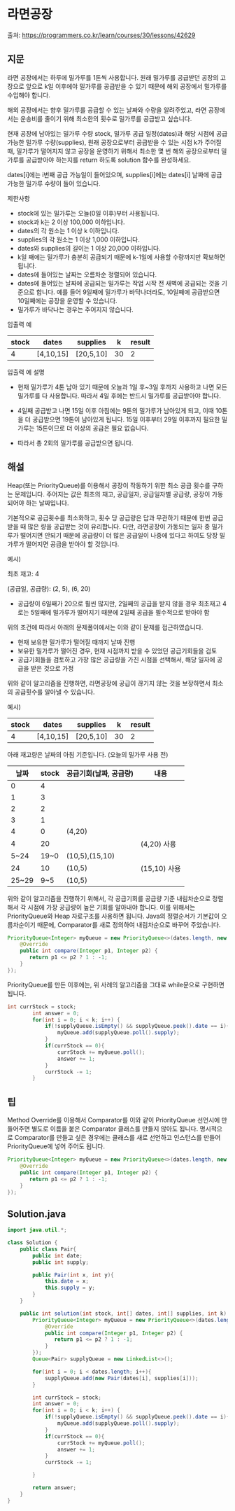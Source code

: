 # 라면공장

출처: https://programmers.co.kr/learn/courses/30/lessons/42629

## 지문
라면 공장에서는 하루에 밀가루를 1톤씩 사용합니다. 원래 밀가루를 공급받던 공장의 고장으로 앞으로 k일 이후에야 밀가루를 공급받을 수 있기 때문에 해외 공장에서 밀가루를 수입해야 합니다.

해외 공장에서는 향후 밀가루를 공급할 수 있는 날짜와 수량을 알려주었고, 라면 공장에서는 운송비를 줄이기 위해 최소한의 횟수로 밀가루를 공급받고 싶습니다.

현재 공장에 남아있는 밀가루 수량 stock, 밀가루 공급 일정(dates)과 해당 시점에 공급 가능한 밀가루 수량(supplies), 원래 공장으로부터 공급받을 수 있는 시점 k가 주어질 때, 밀가루가 떨어지지 않고 공장을 운영하기 위해서 최소한 몇 번 해외 공장으로부터 밀가루를 공급받아야 하는지를 return 하도록 solution 함수를 완성하세요.

dates[i]에는 i번째 공급 가능일이 들어있으며, supplies[i]에는 dates[i] 날짜에 공급 가능한 밀가루 수량이 들어 있습니다.

제한사항
- stock에 있는 밀가루는 오늘(0일 이후)부터 사용됩니다.
- stock과 k는 2 이상 100,000 이하입니다.
- dates의 각 원소는 1 이상 k 이하입니다.
- supplies의 각 원소는 1 이상 1,000 이하입니다.
- dates와 supplies의 길이는 1 이상 20,000 이하입니다.
- k일 째에는 밀가루가 충분히 공급되기 때문에 k-1일에 사용할 수량까지만 확보하면 됩니다.
- dates에 들어있는 날짜는 오름차순 정렬되어 있습니다.
- dates에 들어있는 날짜에 공급되는 밀가루는 작업 시작 전 새벽에 공급되는 것을 기준으로 합니다. 예를 들어 9일째에 밀가루가 바닥나더라도, 10일째에 공급받으면 10일째에는 공장을 운영할 수 있습니다.
- 밀가루가 바닥나는 경우는 주어지지 않습니다.

입출력 예

stock	|dates	|supplies	|k	|result
--|--|--|--|--
4	|[4,10,15]	|[20,5,10]	|30	|2

입출력 예 설명

- 현재 밀가루가 4톤 남아 있기 때문에 오늘과 1일 후~3일 후까지 사용하고 나면 모든 밀가루를 다 사용합니다. 따라서 4일 후에는 반드시 밀가루를 공급받아야 합니다.

- 4일째 공급받고 나면 15일 이후 아침에는 9톤의 밀가루가 남아있게 되고, 이때 10톤을 더 공급받으면 19톤이 남아있게 됩니다. 15일 이후부터 29일 이후까지 필요한 밀가루는 15톤이므로 더 이상의 공급은 필요 없습니다.

- 따라서 총 2회의 밀가루를 공급받으면 됩니다.

## 해설

Heap(또는 PriorityQueue)를 이용해서 공장이 작동하기 위한 최소 공급 횟수를 구하는 문제입니다. 주어지는 값은 최초의 재고, 공급일자, 공급일자별 공급량, 공장이 가동되어야 하는 날짜입니다.

기본적으로 공급횟수를 최소화하고, 횟수 당 공급량은 답과 무관하기 때문에 한번 공급받을 때 많은 량을 공급받는 것이 유리합니다. 다만, 라면공장이 가동되는 일자 중 밀가루가 떨어지면 안되기 때문에 공급량이 더 많은 공급일이 나중에 있다고 하여도 당장 밀가루가 떨어지면 공급을 받아야 할 것입니다.

예시)

최초 재고: 4

(공급일, 공급량): (2, 5), (6, 20)

- 공급량이 6일째가 20으로 훨씬 많지만, 2일째의 공급을 받지 않을 경우 최초재고 4로는 5일째에 밀가루가 떨어지기 때문에 2일째 공급을 필수적으로 받아야 함

위의 조건에 따라서 아래의 문제풀이에서는 이와 같이 문제를 접근하였습니다.

- 현재 보유한 밀가루가 떨어질 때까지 날짜 진행
- 보유한 밀가루가 떨어진 경우, 현재 시점까지 받을 수 있었던 공급기회들을 검토
- 공급기회들을 검토하고 가장 많은 공급량을 가진 시점을 선택해서, 해당 일자에 공급을 받은 것으로 가정

위와 같이 알고리즘을 진행하면, 라면공장에 공급이 끊기지 않는 것을 보장하면서 최소의 공급횟수를 알아낼 수 있습니다.

예시)

stock	|dates	|supplies	|k	|result
--|--|--|--|--
4	|[4,10,15]	|[20,5,10]	|30	|2

아래 재고량은 날짜의 아침 기준입니다. (오늘의 밀가루 사용 전)

날짜 |stock	|공급기회(날짜, 공급량) |내용
--|--|--|--
0	|	4| |
1	|	3| |
2	|	2| |
3	|	1| |
4	|	0| (4,20)|
4	|	20| | (4,20) 사용
5~24	|19~0	|(10,5),(15,10) |
24| 10| (10,5) | (15,10) 사용
25~29|9~5 | (10,5)

위와 같이 알고리즘을 진행하기 위해서, 각 공급기회를 공급량 기준 내림차순으로 정렬해서 각 시점에 가장 공급량이 높은 기회를 알아내야 합니다. 이를 위해서는 PriorityQueue와 Heap 자료구조를 사용하면 됩니다. Java의 정렬순서가 기본값이 오름차순이기 때문에, Comparator를 새로 정의하여 내림차순으로 바꾸어 주었습니다.

~~~java
PriorityQueue<Integer> myQueue = new PriorityQueue<>(dates.length, new Comparator<Integer>() {
    @Override
    public int compare(Integer p1, Integer p2) {
       return p1 <= p2 ? 1 : -1;
    }
});
~~~

PriorityQueue를 만든 이후에는, 위 사례의 알고리즘을 그대로 while문으로 구현하면 됩니다.

~~~java
int currStock = stock;
        int answer = 0;
        for(int i = 0; i < k; i++) {
            if(!supplyQueue.isEmpty() && supplyQueue.peek().date == i){
                myQueue.add(supplyQueue.poll().supply);
            }    
            if(currStock == 0){
                currStock += myQueue.poll();
                answer += 1;
            }
            currStock -= 1;
        }
~~~

## 팁

Method Override를 이용해서 Comparator를 이와 같이 PriorityQueue 선언시에 만들어주면 별도로 이름을 붙은 Comparator 클래스를 만들지 않아도 됩니다. 명시적으로 Comparator를 만들고 싶은 경우에는 클래스를 새로 선언하고 인스턴스를 만들어 PriorityQueue에 넣어 주어도 됩니다.

~~~java
PriorityQueue<Integer> myQueue = new PriorityQueue<>(dates.length, new Comparator<Integer>() {
    @Override
    public int compare(Integer p1, Integer p2) {
       return p1 <= p2 ? 1 : -1;
    }
});
~~~

## Solution.java
~~~java
import java.util.*;

class Solution {
    public class Pair{
        public int date;
        public int supply;

        public Pair(int x, int y){
            this.date = x;
            this.supply = y;
        }
    }

    public int solution(int stock, int[] dates, int[] supplies, int k) {
        PriorityQueue<Integer> myQueue = new PriorityQueue<>(dates.length, new Comparator<Integer>() {
            @Override
            public int compare(Integer p1, Integer p2) {
               return p1 <= p2 ? 1 : -1;
            }
        });
        Queue<Pair> supplyQueue = new LinkedList<>();

        for(int i = 0; i < dates.length; i++){
            supplyQueue.add(new Pair(dates[i], supplies[i]));
        }

        int currStock = stock;
        int answer = 0;
        for(int i = 0; i < k; i++) {
            if(!supplyQueue.isEmpty() && supplyQueue.peek().date == i){
                myQueue.add(supplyQueue.poll().supply);
            }    
            if(currStock == 0){
                currStock += myQueue.poll();
                answer += 1;
            }
            currStock -= 1;

        }

        return answer;
    }
}
~~~
